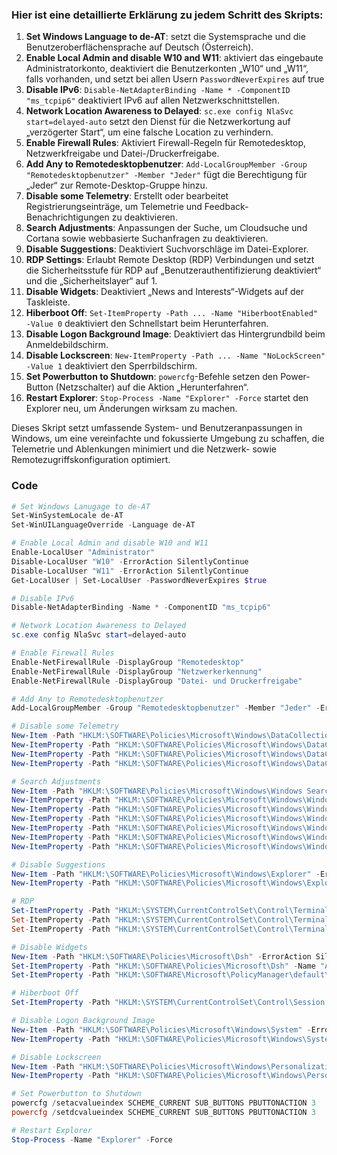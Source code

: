 ### Hier ist eine detaillierte Erklärung zu jedem Schritt des Skripts:

1. **Set Windows Language to de-AT**: setzt die Systemsprache und die Benutzeroberflächensprache auf Deutsch (Österreich).
2. **Enable Local Admin and disable W10 and W11**: aktiviert das eingebaute Administratorkonto, deaktiviert die Benutzerkonten „W10“ und „W11“, falls vorhanden, und setzt bei allen Usern `PasswordNeverExpires` auf true
3. **Disable IPv6**: `Disable-NetAdapterBinding -Name * -ComponentID "ms_tcpip6"` deaktiviert IPv6 auf allen Netzwerkschnittstellen.
4. **Network Location Awareness to Delayed**: `sc.exe config NlaSvc start=delayed-auto` setzt den Dienst für die Netzwerkortung auf „verzögerter Start“, um eine falsche Location zu verhindern.
5. **Enable Firewall Rules**: Aktiviert Firewall-Regeln für Remotedesktop, Netzwerkfreigabe und Datei-/Druckerfreigabe.
6. **Add Any to Remotedesktopbenutzer**: `Add-LocalGroupMember -Group "Remotedesktopbenutzer" -Member "Jeder"` fügt die Berechtigung für „Jeder“ zur Remote-Desktop-Gruppe hinzu.
7. **Disable some Telemetry**: Erstellt oder bearbeitet Registrierungseinträge, um Telemetrie und Feedback-Benachrichtigungen zu deaktivieren.
8. **Search Adjustments**: Anpassungen der Suche, um Cloudsuche und Cortana sowie webbasierte Suchanfragen zu deaktivieren.
9. **Disable Suggestions**: Deaktiviert Suchvorschläge im Datei-Explorer.
10. **RDP Settings**: Erlaubt Remote Desktop (RDP) Verbindungen und setzt die Sicherheitsstufe für RDP auf „Benutzerauthentifizierung deaktiviert“ und die „Sicherheitslayer“ auf 1.
11. **Disable Widgets**: Deaktiviert „News and Interests“-Widgets auf der Taskleiste.
12. **Hiberboot Off**: `Set-ItemProperty -Path ... -Name "HiberbootEnabled" -Value 0` deaktiviert den Schnellstart beim Herunterfahren.
13. **Disable Logon Background Image**: Deaktiviert das Hintergrundbild beim Anmeldebildschirm.
14. **Disable Lockscreen**: `New-ItemProperty -Path ... -Name "NoLockScreen" -Value 1` deaktiviert den Sperrbildschirm.
15. **Set Powerbutton to Shutdown**: `powercfg`-Befehle setzen den Power-Button (Netzschalter) auf die Aktion „Herunterfahren“.
16. **Restart Explorer**: `Stop-Process -Name "Explorer" -Force` startet den Explorer neu, um Änderungen wirksam zu machen.

Dieses Skript setzt umfassende System- und Benutzeranpassungen in Windows, um eine vereinfachte und fokussierte Umgebung zu schaffen, die Telemetrie und Ablenkungen minimiert und die Netzwerk- sowie Remotezugriffskonfiguration optimiert.

### Code

```powershell
# Set Windows Lanugage to de-AT
Set-WinSystemLocale de-AT
Set-WinUILanguageOverride -Language de-AT

# Enable Local Admin and disable W10 and W11
Enable-LocalUser "Administrator"
Disable-LocalUser "W10" -ErrorAction SilentlyContinue
Disable-LocalUser "W11" -ErrorAction SilentlyContinue
Get-LocalUser | Set-LocalUser -PasswordNeverExpires $true

# Disable IPv6
Disable-NetAdapterBinding -Name * -ComponentID "ms_tcpip6"

# Network Location Awareness to Delayed
sc.exe config NlaSvc start=delayed-auto

# Enable Firewall Rules
Enable-NetFirewallRule -DisplayGroup "Remotedesktop"
Enable-NetFirewallRule -DisplayGroup "Netzwerkerkennung"
Enable-NetFirewallRule -DisplayGroup "Datei- und Druckerfreigabe"

# Add Any to Remotedesktopbenutzer
Add-LocalGroupMember -Group "Remotedesktopbenutzer" -Member "Jeder" -ErrorAction SilentlyContinue

# Disable some Telemetry
New-Item -Path "HKLM:\SOFTWARE\Policies\Microsoft\Windows\DataCollection" -ErrorAction SilentlyContinue
New-ItemProperty -Path "HKLM:\SOFTWARE\Policies\Microsoft\Windows\DataCollection" -Name "AllowTelemetry" -Value 0 -Force -ErrorAction SilentlyContinue
New-ItemProperty -Path "HKLM:\SOFTWARE\Policies\Microsoft\Windows\DataCollection" -Name "DisableOneSettingsDownloads" -Value 1 -Force -ErrorAction SilentlyContinue
New-ItemProperty -Path "HKLM:\SOFTWARE\Policies\Microsoft\Windows\DataCollection" -Name "DoNotShowFeedbackNotifications" -Value 1 -Force -ErrorAction SilentlyContinue

# Search Adjustments
New-Item -Path "HKLM:\SOFTWARE\Policies\Microsoft\Windows\Windows Search" -ErrorAction SilentlyContinue
New-ItemProperty -Path "HKLM:\SOFTWARE\Policies\Microsoft\Windows\Windows Search" -Name "AllowCloudSearch" -Value 0 -Force -ErrorAction SilentlyContinue
New-ItemProperty -Path "HKLM:\SOFTWARE\Policies\Microsoft\Windows\Windows Search" -Name "AllowCortana" -Value 0 -Force -ErrorAction SilentlyContinue
New-ItemProperty -Path "HKLM:\SOFTWARE\Policies\Microsoft\Windows\Windows Search" -Name "AllowCortanaAboveLock" -Value 0 -Force -ErrorAction SilentlyContinue
New-ItemProperty -Path "HKLM:\SOFTWARE\Policies\Microsoft\Windows\Windows Search" -Name "AllowSearchToUseLocation" -Value 0 -Force -ErrorAction SilentlyContinue
New-ItemProperty -Path "HKLM:\SOFTWARE\Policies\Microsoft\Windows\Windows Search" -Name "ConnectedSearchUseWeb" -Value 0 -Force -ErrorAction SilentlyContinue
New-ItemProperty -Path "HKLM:\SOFTWARE\Policies\Microsoft\Windows\Windows Search" -Name "DisableWebSearch" -Value 1 -Force -ErrorAction SilentlyContinue

# Disable Suggestions
New-Item -Path "HKLM:\SOFTWARE\Policies\Microsoft\Windows\Explorer" -ErrorAction SilentlyContinue
New-ItemProperty -Path "HKLM:\SOFTWARE\Policies\Microsoft\Windows\Explorer" -Name "DisableSearchBoxSuggestions" -Value 1 -Force -ErrorAction SilentlyContinue

# RDP
Set-ItemProperty -Path "HKLM:\SYSTEM\CurrentControlSet\Control\Terminal Server" -Name "fDenyTSConnections" -Value 0
Set-ItemProperty -Path "HKLM:\SYSTEM\CurrentControlSet\Control\Terminal Server\WinStations\RDP-Tcp" -Name "UserAuthentication" -Value 0
Set-ItemProperty -Path "HKLM:\SYSTEM\CurrentControlSet\Control\Terminal Server\WinStations\RDP-Tcp" -Name "SecurityLayer" -Value 1

# Disable Widgets
New-Item -Path "HKLM:\SOFTWARE\Policies\Microsoft\Dsh" -ErrorAction SilentlyContinue
Set-ItemProperty -Path "HKLM:\SOFTWARE\Policies\Microsoft\Dsh" -Name "AllowNewsAndInterests" -Value 0 -Force -ErrorAction SilentlyContinue
Set-ItemProperty -Path "HKLM:\SOFTWARE\Microsoft\PolicyManager\default\NewsAndInterests\AllowNewsAndInterests" -Name "value" -Value 1

# Hiberboot Off
Set-ItemProperty -Path "HKLM:\SYSTEM\CurrentControlSet\Control\Session Manager\Power" -Name "HiberbootEnabled" -Value 0

# Disable Logon Background Image
New-Item -Path "HKLM:\SOFTWARE\Policies\Microsoft\Windows\System" -ErrorAction SilentlyContinue
New-ItemProperty -Path "HKLM:\SOFTWARE\Policies\Microsoft\Windows\System" -Name "DisableLogonBackgroundImage" -Value 1 -Force -ErrorAction SilentlyContinue

# Disable Lockscreen
New-Item -Path "HKLM:\SOFTWARE\Policies\Microsoft\Windows\Personalization" -ErrorAction SilentlyContinue
New-ItemProperty -Path "HKLM:\SOFTWARE\Policies\Microsoft\Windows\Personalization" -Name "NoLockScreen" -Value 1 -Force -ErrorAction SilentlyContinue

# Set Powerbutton to Shutdown
powercfg /setacvalueindex SCHEME_CURRENT SUB_BUTTONS PBUTTONACTION 3
powercfg /setdcvalueindex SCHEME_CURRENT SUB_BUTTONS PBUTTONACTION 3

# Restart Explorer
Stop-Process -Name "Explorer" -Force
```
